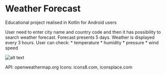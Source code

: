 # Weather Forecast

Educational project realised in Kotlin for Android users

User need to enter city name and country code and then it has possibility to search weather forecast.
Forecast presents 5 days. Weather is displayed every 3 hours.
User can check:
    * temperature
    * humidity
    * pressure
    * wind speed

![alt text](screenshos/screenshot_merged.png "start view | start view after wrong input data | forecast presentation")

API: openweathermap.org
Icons: icons8.com, iconsplace.com